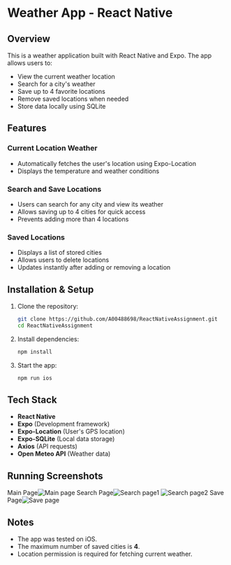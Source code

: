 # Weather App - React Native

## Overview
This is a weather application built with React Native and Expo. The app allows users to:
- View the current weather location
- Search for a city's weather
- Save up to 4 favorite locations
- Remove saved locations when needed
- Store data locally using SQLite

## Features
### Current Location Weather
- Automatically fetches the user's location using Expo-Location
- Displays the temperature and weather conditions

### Search and Save Locations
- Users can search for any city and view its weather
- Allows saving up to 4 cities for quick access
- Prevents adding more than 4 locations

### Saved Locations
- Displays a list of stored cities
- Allows users to delete locations
- Updates instantly after adding or removing a location

## Installation & Setup
1. Clone the repository:
   ```sh
   git clone https://github.com/A00488698/ReactNativeAssignment.git
   cd ReactNativeAssignment
   ```
2. Install dependencies:
   ```sh
   npm install
   ```
3. Start the app:
   ```sh
   npm run ios
   ```

## Tech Stack
- **React Native**
- **Expo** (Development framework)
- **Expo-Location** (User's GPS location)
- **Expo-SQLite** (Local data storage)
- **Axios** (API requests)
- **Open Meteo API** (Weather data)


## Running Screenshots
Main Page![Main page](./pic/1.jpg)
Search Page![Search page1](./pic/3.jpg)
![Search page2](./pic/4.jpg)
Save Page![Save page](./pic/2.jpg)
## Notes
- The app was tested on iOS.
- The maximum number of saved cities is **4**.
- Location permission is required for fetching current weather.